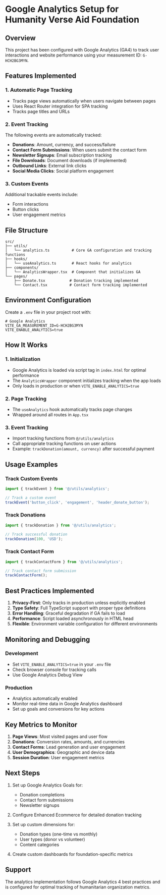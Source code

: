 # Google Analytics Setup for Humanity Verse Aid Foundation

## Overview
This project has been configured with Google Analytics (GA4) to track user interactions and website performance using your measurement ID: `G-HCH2BG3MYN`.

## Features Implemented

### 1. Automatic Page Tracking
- Tracks page views automatically when users navigate between pages
- Uses React Router integration for SPA tracking
- Tracks page titles and URLs

### 2. Event Tracking
The following events are automatically tracked:
- **Donations**: Amount, currency, and success/failure
- **Contact Form Submissions**: When users submit the contact form
- **Newsletter Signups**: Email subscription tracking
- **File Downloads**: Document downloads (if implemented)
- **Outbound Links**: External link clicks
- **Social Media Clicks**: Social platform engagement

### 3. Custom Events
Additional trackable events include:
- Form interactions
- Button clicks
- User engagement metrics

## File Structure

```
src/
├── utils/
│   └── analytics.ts          # Core GA configuration and tracking functions
├── hooks/
│   └── useAnalytics.ts       # React hooks for analytics
├── components/
│   └── AnalyticsWrapper.tsx  # Component that initializes GA
└── pages/
    ├── Donate.tsx           # Donation tracking implemented
    └── Contact.tsx          # Contact form tracking implemented
```

## Environment Configuration

Create a `.env` file in your project root with:

```env
# Google Analytics
VITE_GA_MEASUREMENT_ID=G-HCH2BG3MYN
VITE_ENABLE_ANALYTICS=true
```

## How It Works

### 1. Initialization
- Google Analytics is loaded via script tag in `index.html` for optimal performance
- The `AnalyticsWrapper` component initializes tracking when the app loads
- Only loads in production or when `VITE_ENABLE_ANALYTICS=true`

### 2. Page Tracking
- The `useAnalytics` hook automatically tracks page changes
- Wrapped around all routes in `App.tsx`

### 3. Event Tracking
- Import tracking functions from `@/utils/analytics`
- Call appropriate tracking functions on user actions
- Example: `trackDonation(amount, currency)` after successful payment

## Usage Examples

### Track Custom Events
```typescript
import { trackEvent } from '@/utils/analytics';

// Track a custom event
trackEvent('button_click', 'engagement', 'header_donate_button');
```

### Track Donations
```typescript
import { trackDonation } from '@/utils/analytics';

// Track successful donation
trackDonation(100, 'USD');
```

### Track Contact Form
```typescript
import { trackContactForm } from '@/utils/analytics';

// Track contact form submission
trackContactForm();
```

## Best Practices Implemented

1. **Privacy-First**: Only tracks in production unless explicitly enabled
2. **Type Safety**: Full TypeScript support with proper type definitions
3. **Error Handling**: Graceful degradation if GA fails to load
4. **Performance**: Script loaded asynchronously in HTML head
5. **Flexible**: Environment variable configuration for different environments

## Monitoring and Debugging

### Development
- Set `VITE_ENABLE_ANALYTICS=true` in your `.env` file
- Check browser console for tracking calls
- Use Google Analytics Debug View

### Production
- Analytics automatically enabled
- Monitor real-time data in Google Analytics dashboard
- Set up goals and conversions for key actions

## Key Metrics to Monitor

1. **Page Views**: Most visited pages and user flow
2. **Donations**: Conversion rates, amounts, and currencies
3. **Contact Forms**: Lead generation and user engagement
4. **User Demographics**: Geographic and device data
5. **Session Duration**: User engagement metrics

## Next Steps

1. Set up Google Analytics Goals for:
   - Donation completions
   - Contact form submissions
   - Newsletter signups

2. Configure Enhanced Ecommerce for detailed donation tracking

3. Set up custom dimensions for:
   - Donation types (one-time vs monthly)
   - User types (donor vs volunteer)
   - Content categories

4. Create custom dashboards for foundation-specific metrics

## Support

The analytics implementation follows Google Analytics 4 best practices and is configured for optimal tracking of humanitarian organization metrics. 